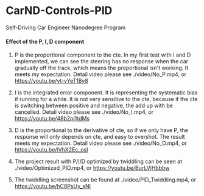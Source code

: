 # CarND-Controls-PID
Self-Driving Car Engineer Nanodegree Program
#### Effect of the P, I, D component
1. P is the proportional component to the cte. In my first test with I and D implemented, we can see the steering has no response when the car gradually off the track, which means the proportional isn't working. It meets my expectation. Detail video please see ./video/No_P.mp4, or https://youtu.be/yt-vYeT1By8

2.  I is the integrated error component. It is representing the systematic bias if running for a while. It is not very sensitive to the cte, because if the cte is switching between positive and negative, the add up with be cancelled. Detail video please see ./video/No_I.mp4, or https://youtu.be/48b2pi1tdMs

3. D is the proportional to the derivative of cte, so if we only have P, the response will only depends on cte, and easy to overshot. The result meets my expectation. Detail video please see ./video/No_D.mp4, or https://youtu.be/iVhX2Ec_osI

4. The project result with P/I/D optimized by twiddling can be seen at ./video/Optimized_PID.mp4, or https://youtu.be/BurLVjHbbbw

5. The twiddling screenshot can be found at ./video/PID_Twiddling.mp4, or https://youtu.be/hC8PsUy_sNI
